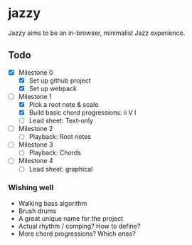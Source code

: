 # jazzy

Jazzy aims to be an in-browser, minimalist Jazz experience.

## Todo

- [x] Milestone 0
    - [x] Set up github project
    - [x] Set up webpack
- [ ] Milestone 1
    - [x] Pick a root note & scale
    - [x] Build basic chord progressions: ii V I
    - [ ] Lead sheet: Text-only
- [ ] Milestone 2
    - [ ] Playback: Root notes
- [ ] Milestone 3
    - [ ] Playback: Chords
- [ ] Milestone 4
    - [ ] Lead sheet: graphical

### Wishing well

- Walking bass algorithm
- Brush drums
- A great unique name for the project
- Actual rhythm / comping? How to define?
- More chord progressions? Which ones?